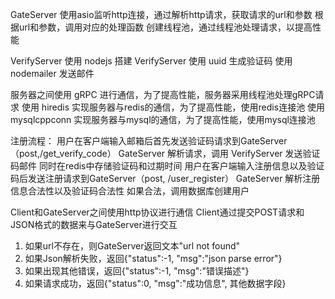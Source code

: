 
GateServer
使用asio监听http连接，通过解析http请求，获取请求的url和参数
根据url和参数，调用对应的处理函数
创建线程池，通过线程池处理请求，以提高性能


VerifyServer
使用 nodejs 搭建 VerifyServer
使用 uuid 生成验证码
使用 nodemailer 发送邮件


服务器之间使用 gRPC 进行通信，为了提高性能，服务器采用线程池处理gRPC请求
使用 hiredis 实现服务器与redis的通信，为了提高性能，使用redis连接池
使用 mysqlcppconn 实现服务器与mysql的通信，为了提高性能，使用mysql连接池


注册流程：
用户在客户端输入邮箱后首先发送验证码请求到GateServer（post,/get_verify_code）
GateServer 解析请求，调用 VerifyServer 发送验证码邮件
同时在redis中存储验证码和过期时间
用户在客户端输入注册信息以及验证码后发送注册请求到GateServer（post, /user_register）
GateServer 解析注册信息合法性以及验证码合法性
如果合法，调用数据库创建用户


Client和GateServer之间使用http协议进行通信
Client通过提交POST请求和JSON格式的数据来与GateServer进行交互
1. 如果url不存在，则GateServer返回文本"url not found"
2. 如果Json解析失败，返回{"status":-1, "msg":"json parse error"}
3. 如果出现其他错误，返回{"status":-1, "msg":"错误描述"}
4. 如果请求成功，返回{"status":0, "msg":"成功信息", 其他数据字段}